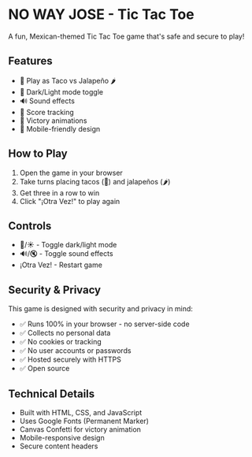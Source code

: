 # NO WAY JOSE - Tic Tac Toe

A fun, Mexican-themed Tic Tac Toe game that's safe and secure to play!

## Features

- 🌮 Play as Taco vs Jalapeño 🌶️
- 🎨 Dark/Light mode toggle
- 🔊 Sound effects
- 🎯 Score tracking
- 🎉 Victory animations
- 📱 Mobile-friendly design

## How to Play

1. Open the game in your browser
2. Take turns placing tacos (🌮) and jalapeños (🌶️)
3. Get three in a row to win
4. Click "¡Otra Vez!" to play again

## Controls

- 🌙/☀️ - Toggle dark/light mode
- 🔊/🔇 - Toggle sound effects
- ¡Otra Vez! - Restart game

## Security & Privacy

This game is designed with security and privacy in mind:

- ✅ Runs 100% in your browser - no server-side code
- ✅ Collects no personal data
- ✅ No cookies or tracking
- ✅ No user accounts or passwords
- ✅ Hosted securely with HTTPS
- ✅ Open source

## Technical Details

- Built with HTML, CSS, and JavaScript
- Uses Google Fonts (Permanent Marker)
- Canvas Confetti for victory animation
- Mobile-responsive design
- Secure content headers
